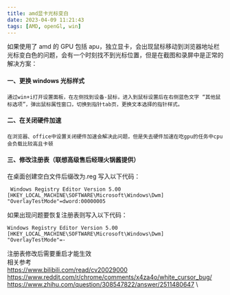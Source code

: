 ```yaml
---
title: amd显卡光标变白
date: 2023-04-09 11:21:43
tags: [AMD, openGl, win]
---
```


如果使用了 amd 的 GPU 包括 apu，独立显卡，会出现鼠标移动到浏览器地址栏光标变白色的问题，会有一个时刻找不到光标位置，但是在截图和录屏中是正常的 \
解决方案：

#### 一、更换 windows 光标样式

    通过win+i打开设置面板，在左侧找到设备-鼠标，进入到鼠标设置后在右侧蓝色文字 “其他鼠标选项”，弹出鼠标属性窗口，切换到指针tab页，更换文本选择的指针样式。

#### 二、在关闭硬件加速

    在浏览器、office中设置关闭硬件加速会解决此问题，但是失去硬件加速在吃gpu的任务中cpu会负载比较高且卡顿

#### 三、修改注册表（联想高级售后经理火锅酱提供）

在桌面创建空白文件后缀改为.reg 写入以下代码：

```
 Windows Registry Editor Version 5.00
[HKEY_LOCAL_MACHINE\SOFTWARE\Microsoft\Windows\Dwm]
"OverlayTestMode"=dword:00000005
```

如果出现问题要恢复注册表则写入以下代码：

```
Windows Registry Editor Version 5.00
[HKEY_LOCAL_MACHINE\SOFTWARE\Microsoft\Windows\Dwm]
"OverlayTestMode"=-
```

注册表修改后需要重启才能生效 \
相关参考 \
https://www.bilibili.com/read/cv20029000 \
https://www.reddit.com/r/chrome/comments/x4za4o/white_cursor_bug/ \
https://www.zhihu.com/question/308547822/answer/2511480647 \
